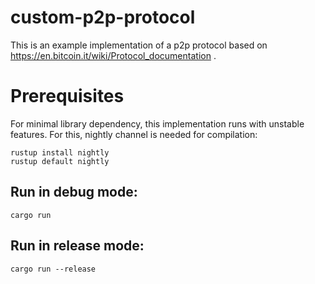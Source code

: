 # custom-p2p-protocol
This is an example implementation of a p2p protocol based on https://en.bitcoin.it/wiki/Protocol_documentation .

# Prerequisites
For minimal library dependency, this implementation runs with unstable features. For this, nightly channel is needed for compilation:
```
rustup install nightly
rustup default nightly
```

## Run in debug mode:
```
cargo run
```

## Run in release mode:
```
cargo run --release
```